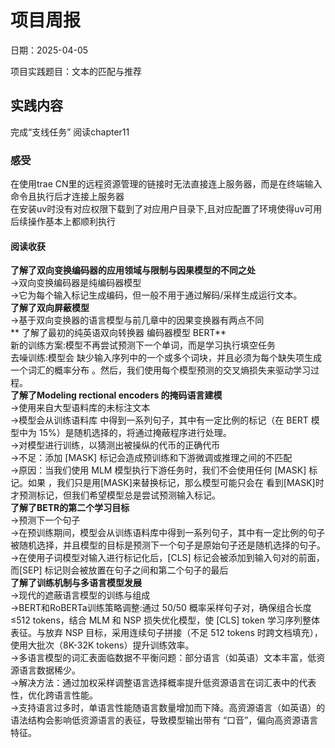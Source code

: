 # 项目周报

日期：2025-04-05

项目实践题目：文本的匹配与推荐

## 实践内容
完成“支线任务”
阅读chapter11
### 感受
在使用trae CN里的远程资源管理的链接时无法直接连上服务器，而是在终端输入命令且执行后才连接上服务器  
在安装uv时没有对应权限下载到了对应用户目录下,且对应配置了环境使得uv可用  
后续操作基本上都顺利执行  
#### 阅读收获
**了解了双向变换编码器的应用领域与限制与因果模型的不同之处**    
->双向变换编码器是纯编码器模型  
->它为每个输入标记生成编码，但一般不用于通过解码/采样生成运行文本。  
**了解了双向屏蔽模型**     
->基于双向变换器的语言模型与前几章中的因果变换器有两点不同  
** 了解了最初的纯英语双向转换器 编码器模型 BERT**     
新的训练方案:模型不再尝试预测下一个单词，而是学习执行填空任务  
去噪训练:模型会 缺少输入序列中的一个或多个词块，并且必须为每个缺失项生成一个词汇的概率分布 。然后，我们使用每个模型预测的交叉熵损失来驱动学习过程。  
**了解了Modeling rectional encoders 的掩码语言建模**     
->使用来自大型语料库的未标注文本  
->模型会从训练语料库 中得到一系列句子，其中有一定比例的标记（在 BERT 模型中为 15%）是随机选择的，将通过掩蔽程序进行处理。  
->对模型进行训练，以猜测出被操纵的代币的正确代币  
->不足：添加 [MASK] 标记会造成预训练和下游微调或推理之间的不匹配  
->原因：当我们使用 MLM 模型执行下游任务时，我们不会使用任何 [MASK] 标记。如果 ，我们只是用[MASK]来替换标记，那么模型可能只会在 看到[MASK]时才预测标记，但我们希望模型总是尝试预测输入标记。  
**了解了BETR的第二个学习目标**  
->预测下一个句子  
->在预训练期间，模型会从训练语料库中得到一系列句子，其中有一定比例的句子被随机选择，并且模型的目标是预测下一个句子是原始句子还是随机选择的句子。  
->在使用子词模型对输入进行标记化后，[CLS] 标记会被添加到输入句对的前面，而[SEP] 标记则会被放置在句子之间和第二个句子的最后  
**了解了训练机制与多语言模型发展**  
->现代的遮蔽语言模型的训练与组成  
->BERT和RoBERTa训练策略调整:通过 50/50 概率采样句子对，确保组合长度≤512 tokens，结合 MLM 和 NSP 损失优化模型，使 [CLS] token 学习序列整体表征。与放弃 NSP 目标，采用连续句子拼接（不足 512 tokens 时跨文档填充），使用大批次（8K-32K tokens）提升训练效率。  
->多语言模型的词汇表面临数据不平衡问题：部分语言（如英语）文本丰富，低资源语言数据稀少。  
->解决方法：通过加权采样调整语言选择概率提升低资源语言在词汇表中的代表性，优化跨语言性能。  
->支持语言过多时，单语言性能随语言数量增加而下降。高资源语言（如英语）的语法结构会影响低资源语言的表征，导致模型输出带有 “口音”，偏向高资源语言特征。  